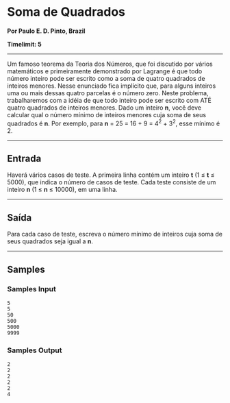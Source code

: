 # Soma de Quadrados

**Por Paulo E. D. Pinto, Brazil**

**Timelimit: 5**

---

Um famoso teorema da Teoria dos Números, que foi discutido por vários matemáticos e primeiramente demonstrado por Lagrange é que todo número inteiro pode ser escrito como a soma de quatro quadrados de inteiros menores. Nesse enunciado fica implícito que, para alguns inteiros uma ou mais dessas quatro parcelas é o número zero. Neste problema, trabalharemos com a idéia de que todo inteiro pode ser escrito com ATÉ quatro quadrados de inteiros menores. Dado um inteiro **n**, você deve calcular qual o número mínimo de inteiros menores cuja soma de seus quadrados é **n**. Por exemplo, para **n** = 25 = 16 + 9 = 4<sup>2</sup> + 3<sup>2</sup>, esse mínimo é 2.

---

## Entrada

Haverá vários casos de teste. A primeira linha contém um inteiro **t** (1 ≤ **t** ≤ 5000), que indica o número de casos de teste. Cada teste consiste de um inteiro **n** (1 ≤ **n** ≤ 10000), em uma linha.

---

## Saída

Para cada caso de teste, escreva o número mínimo de inteiros cuja soma de seus quadrados seja igual a **n**.

---

## Samples

### Samples Input
```
5
5
50
500
5000
9999
```

### Samples Output
```
2
2
2
2
2
4
```